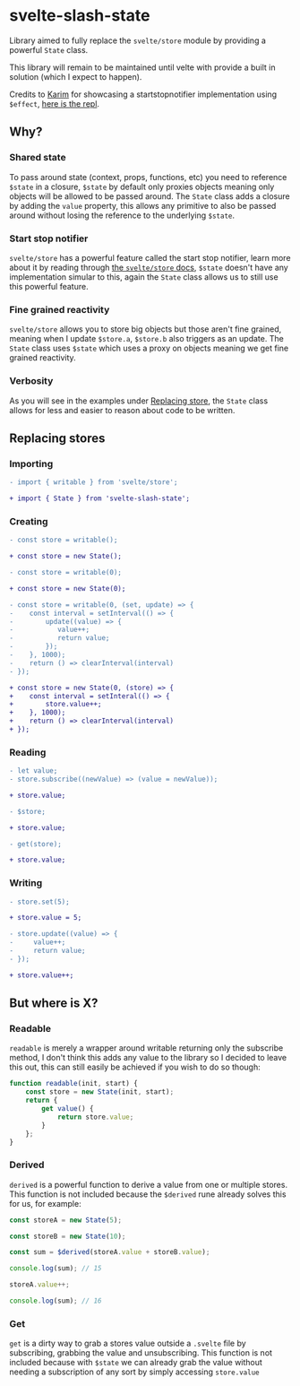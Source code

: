# svelte-slash-state

Library aimed to fully replace the `svelte/store` module by providing a powerful `State` class.

This library will remain to be maintained until velte with provide a built in solution (which I expect to happen).

Credits to [Karim](https://github.com/karimfromjordan) for showcasing a startstopnotifier implementation using `$effect`, [here is the repl](https://svelte-5-preview.vercel.app/#H4sIAAAAAAAAA4VTy27bMBD8FUINYAp2bPXqWC5y7KlFm1tVBHosYyY0JZCUk0LQv3dJirLkOC10sPfJ2ZndLmJcgI62v7pI5keIttF900SryPxprKFPIAygretWldaz06XijdlnMjP82NTKkFJBbuARTVCEqfpIFuuNs9a-fv2sF3dYgCUCDNGH-pWk5EYbLKMsFxriSdj3SWdtqU3Ybc5vy53ICxAOxo7LpsU6hJxmUXmA8qWo37KIFFxWW2dDlXb22Z5sXIn9bxuOTWT3iTOHrHctK37ad36GUy5a6Hcb68K8DWc9EnKsK844VNHWKAyvRv6mg5-JfNZTEgficMAqLwSMpAXHhDeLDd5cegUsb4UhrJWl4bW8YIh0FrkC0yo5tqbJitC2qTAvJune56ByjFCLrGbkFUmyeqQpWbQS3-ASqkVMfKNBl8yUtdQ1IhP1E138fLj_8bCIZ0FDuDSgkC3UToP5OliUuoc9Blq2SoE0j45U618uZ654RT4nSXJuPcxDp-jfofn23YNxsTFHQK5GFAFcyOvdb29NVPxfgl6I8h9NO9zf8oX0g6a-xm__RzKOWnHJDc-FZ2JF8D6UGWS1hzFwFg5nlj09IN0W9lAKUBqzk7vRb-oGHbIVYsgeyB1ofQpvhF0Km3IDjEFp1jniPWF0Es7MEKQXCoXaCZjl0m1ZEs-z8Bo9MDcvZdL2CbMySf18E32temE9_Hd9Sfxn5aDx2hxAXsMYcN7ezmi7ijNg_bKmczizMQK_s1g_d_QX40ysSWgy5TCh4yJssFvgj_b3d_8XGbJbrNwFAAA=).

## Why?

### Shared state

To pass around state (context, props, functions, etc) you need to reference `$state` in a closure, `$state` by default only proxies objects meaning only objects will be allowed to be passed around. The `State` class adds a closure by adding the `value` property, this allows any primitive to also be passed around without losing the reference to the underlying `$state`.

### Start stop notifier

`svelte/store` has a powerful feature called the start stop notifier, learn more about it by reading through [the `svelte/store` docs](https://svelte.dev/docs/svelte-store), `$state` doesn't have any implementation simular to this, again the `State` class allows us to still use this powerful feature.

### Fine grained reactivity

`svelte/store` allows you to store big objects but those aren't fine grained, meaning when I update `$store.a`, `$store.b` also triggers as an update. The `State` class uses `$state` which uses a proxy on objects meaning we get fine grained reactivity.

### Verbosity

As you will see in the examples under [Replacing store](#replacing-stores), the `State` class allows for less and easier to reason about code to be written.

## Replacing stores

### Importing

```diff
- import { writable } from 'svelte/store';

+ import { State } from 'svelte-slash-state';
```

### Creating

```diff
- const store = writable();

+ const store = new State();
```

```diff
- const store = writable(0);

+ const store = new State(0);
```

```diff
- const store = writable(0, (set, update) => {
-    const interval = setInterval(() => {
-        update((value) => {
-           value++;
-           return value;
-        });
-    }, 1000);
-    return () => clearInterval(interval)
- });

+ const store = new State(0, (store) => {
+    const interval = setInteral(() => {
+        store.value++;
+    }, 1000);
+    return () => clearInterval(interval)
+ });
```

### Reading

```diff
- let value;
- store.subscribe((newValue) => (value = newValue));

+ store.value;
```

```diff
- $store;

+ store.value;
```

```diff
- get(store);

+ store.value;
```

### Writing

```diff
- store.set(5);

+ store.value = 5;
```

```diff
- store.update((value) => {
-     value++;
-     return value;
- });

+ store.value++;
```

## But where is X?

### Readable

`readable` is merely a wrapper around writable returning only the subscribe method, I don't think this adds any value to the library so I decided to leave this out, this can still easily be achieved if you wish to do so though:

```js
function readable(init, start) {
	const store = new State(init, start);
	return {
		get value() {
			return store.value;
		}
	};
}
```

### Derived

`derived` is a powerful function to derive a value from one or multiple stores. This function is not included because the `$derived` rune already solves this for us, for example:

```js
const storeA = new State(5);

const storeB = new State(10);

const sum = $derived(storeA.value + storeB.value);

console.log(sum); // 15

storeA.value++;

console.log(sum); // 16
```

### Get

`get` is a dirty way to grab a stores value outside a `.svelte` file by subscribing, grabbing the value and unsubscribing. This function is not included because with `$state` we can already grab the value without needing a subscription of any sort by simply accessing `store.value`
